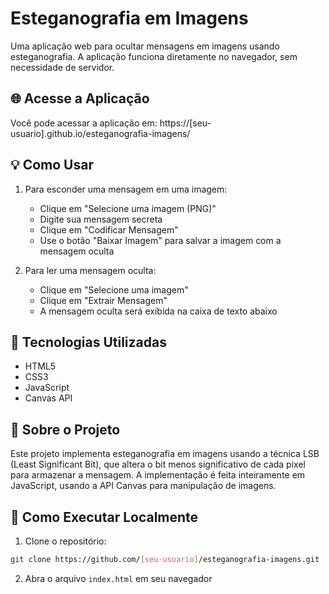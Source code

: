 # Esteganografia em Imagens

Uma aplicação web para ocultar mensagens em imagens usando esteganografia. A aplicação funciona diretamente no navegador, sem necessidade de servidor.

## 🌐 Acesse a Aplicação

Você pode acessar a aplicação em: https://[seu-usuario].github.io/esteganografia-imagens/

## 💡 Como Usar

1. Para esconder uma mensagem em uma imagem:
   - Clique em "Selecione uma imagem (PNG)"
   - Digite sua mensagem secreta
   - Clique em "Codificar Mensagem"
   - Use o botão "Baixar Imagem" para salvar a imagem com a mensagem oculta

2. Para ler uma mensagem oculta:
   - Clique em "Selecione uma imagem"
   - Clique em "Extrair Mensagem"
   - A mensagem oculta será exibida na caixa de texto abaixo

## 🔧 Tecnologias Utilizadas

- HTML5
- CSS3
- JavaScript
- Canvas API

## 📝 Sobre o Projeto

Este projeto implementa esteganografia em imagens usando a técnica LSB (Least Significant Bit), que altera o bit menos significativo de cada pixel para armazenar a mensagem. A implementação é feita inteiramente em JavaScript, usando a API Canvas para manipulação de imagens.

## 🚀 Como Executar Localmente

1. Clone o repositório:
```bash
git clone https://github.com/[seu-usuario]/esteganografia-imagens.git
```

2. Abra o arquivo `index.html` em seu navegador
